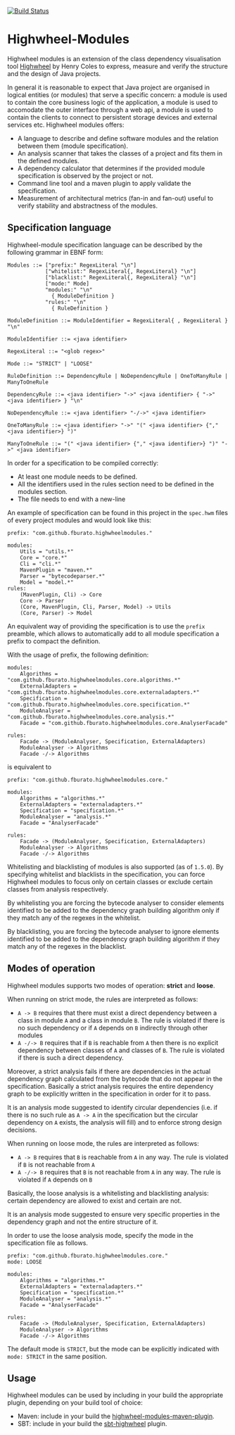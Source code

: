 [![Build Status](https://travis-ci.org/fburato/highwheel-modules.svg?branch=master)](https://travis-ci.org/fburato/highwheel-modules)
# Highwheel-Modules

Highwheel modules is an extension of the class dependency visualisation tool [Highwheel](https://github.com/hcoles/highwheel)
by Henry Coles to express, measure and verify the structure and the design of Java projects.

In general it is reasonable to expect that Java project are organised in logical entities (or modules) that serve a 
specific concern: a module is used to contain the core business logic of the application, a module is used to 
accomodate the outer interface through a web api, a module is used to contain the clients to connect to persistent 
storage devices and external services etc. Highwheel modules offers:

* A language to describe and define software modules and the relation between them (module specification).
* An analysis scanner that takes the classes of a project and fits them in the defined modules.
* A dependency calculator that determines if the provided module specification is observed by the project or not.
* Command line tool and a maven plugin to apply validate the specification.
* Measurement of architectural metrics (fan-in and fan-out) useful to verify stability and abstractness of the modules.

## Specification language

Highwheel-module specification language can be described by the following grammar in EBNF form:

```
Modules ::= ["prefix:" RegexLiteral "\n"]
            ["whitelist:" RegexLiteral{, RegexLiteral} "\n"]
            ["blacklist:" RegexLiteral{, RegexLiteral} "\n"]
            ["mode:" Mode]
            "modules:" "\n"
              { ModuleDefinition }
            "rules:" "\n"
              { RuleDefinition } 

ModuleDefinition ::= ModuleIdentifier = RegexLiteral{ , RegexLiteral } "\n"

ModuleIdentifier ::= <java identifier>

RegexLiteral ::= "<glob regex>"

Mode ::= "STRICT" | "LOOSE"

RuleDefinition ::= DependencyRule | NoDependencyRule | OneToManyRule | ManyToOneRule

DependencyRule ::= <java identifier> "->" <java identifier> { "->" <java identifier> } "\n"

NoDependencyRule ::= <java identifier> "-/->" <java identifier>

OneToManyRule ::= <java identifier> "->" "(" <java identifier> {"," <java identifier>} ")"

ManyToOneRule ::= "(" <java identifier> {"," <java identifier>} ")" "->" <java identifier>
```

In order for a specification to be compiled correctly:

* At least one module needs to be defined.
* All the identifiers used in the rules section need to be defined in the modules section.
* The file needs to end with a new-line

An example of specification can be found in this project in the `spec.hwm` files of every project modules and would look
like this:

```
prefix: "com.github.fburato.highwheelmodules."

modules:
    Utils = "utils.*"
    Core = "core.*"
    Cli = "cli.*"
    MavenPlugin = "maven.*"
    Parser = "bytecodeparser.*"
    Model = "model.*"
rules:
    (MavenPlugin, Cli) -> Core
    Core -> Parser
    (Core, MavenPlugin, Cli, Parser, Model) -> Utils
    (Core, Parser) -> Model
```

An equivalent way of providing the specification is to use the `prefix` preamble, which allows to automatically
add to all module specification a prefix to compact the definition.

With the usage of prefix, the following definition:

```
modules:
    Algorithms = "com.github.fburato.highwheelmodules.core.algorithms.*"
    ExternalAdapters = "com.github.fburato.highwheelmodules.core.externaladapters.*"
    Specification = "com.github.fburato.highwheelmodules.core.specification.*"
    ModuleAnalyser = "com.github.fburato.highwheelmodules.core.analysis.*"
    Facade = "com.github.fburato.highwheelmodules.core.AnalyserFacade"

rules:
    Facade -> (ModuleAnalyser, Specification, ExternalAdapters)
    ModuleAnalyser -> Algorithms
    Facade -/-> Algorithms
```

is equivalent to

```
prefix: "com.github.fburato.highwheelmodules.core."

modules:
    Algorithms = "algorithms.*"
    ExternalAdapters = "externaladapters.*"
    Specification = "specification.*"
    ModuleAnalyser = "analysis.*"
    Facade = "AnalyserFacade"

rules:
    Facade -> (ModuleAnalyser, Specification, ExternalAdapters)
    ModuleAnalyser -> Algorithms
    Facade -/-> Algorithms
```

Whitelisting and blacklisting of modules is also supported (as of `1.5.0`). By specifying whitelist and blacklists
in the specification, you can force Highwheel modules to focus only on certain classes or exclude certain classes from 
analysis respectively. 

By whitelisting you are forcing the bytecode analyser to consider elements identified to be added to the dependency 
graph building algorithm only if they match any of the regexes in the whitelist.

By blacklisting, you are forcing the bytecode analyser to ignore elements identified to be added to the dependency
graph building algorithm if they match any of the regexes in the blacklist.
## Modes of operation

Highwheel modules supports two modes of operation: **strict** and **loose**.

When running on strict mode, the rules are interpreted as follows:

* `A -> B` requires that there must exist a direct dependency between a class in module `A` and a class 
in module `B`. The rule is violated if there is no such dependency or if `A` depends on `B` indirectly through other
modules
* `A -/-> B` requires that if `B` is reachable from `A` then there is no explicit dependency between classes
of `A` and classes of `B`. The rule is violated if there is such a direct dependency.

Moreover, a strict analysis fails if there are dependencies in the actual dependency graph calculated from the bytecode
that do not appear in the specification. Basically a strict analysis requires the entire dependency graph to be
explicitly written in the specification in order for it to pass.

It is an analysis mode suggested to identify circular dependencies (i.e. if there is no such rule as `A -> A` in the
specification but the circular dependency on `A` exists, the analysis will fill) and to enforce strong design decisions.

When running on loose mode, the rules are interpreted as follows:
                           
* `A -> B` requires that `B` is reachable from `A` in any way. The rule is violated if `B` is not reachable from `A`
* `A -/-> B` requires that `B` is not reachable from `A` in any way. The rule is violated if `A` depends on `B`

Basically, the loose analysis is a whitelisting and blacklisting analysis: certain dependency are allowed to exist
and certain are not.

It is an analysis mode suggested to ensure very specific properties in the dependency graph and not the entire
structure of it.

In order to use the loose analysis mode, specify the mode in the specification file as follows.


```
prefix: "com.github.fburato.highwheelmodules.core."
mode: LOOSE

modules:
    Algorithms = "algorithms.*"
    ExternalAdapters = "externaladapters.*"
    Specification = "specification.*"
    ModuleAnalyser = "analysis.*"
    Facade = "AnalyserFacade"

rules:
    Facade -> (ModuleAnalyser, Specification, ExternalAdapters)
    ModuleAnalyser -> Algorithms
    Facade -/-> Algorithms
```

The default mode is `STRICT`, but the mode can be explicitly indicated with `mode: STRICT` in the same position.

## Usage 

Highwheel modules can be used by including in your build the appropriate plugin, depending on your build tool of choice:

- Maven: include in your build the [highwheel-modules-maven-plugin](https://github.com/fburato/highwheel-modules-maven-plugin).
- SBT: include in your build the [sbt-highwheel](https://github.com/fburato/sbt-highwheel) plugin.
